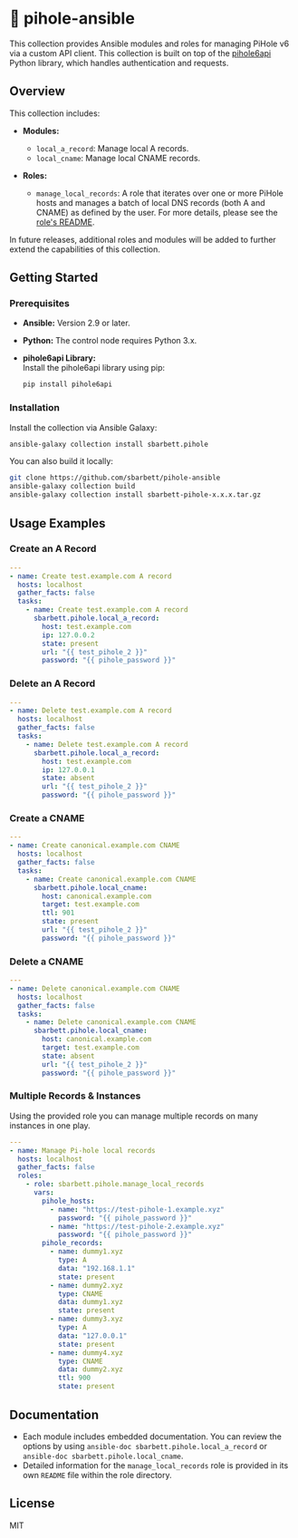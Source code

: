 # 🍓 pihole-ansible

This collection provides Ansible modules and roles for managing PiHole v6 via a custom API client. This collection is built on top of the [pihole6api](https://github.com/sbarbett/pihole6api) Python library, which handles authentication and requests.

## Overview

This collection includes:

- **Modules:**
  - `local_a_record`: Manage local A records.
  - `local_cname`: Manage local CNAME records.

- **Roles:**
  - `manage_local_records`: A role that iterates over one or more PiHole hosts and manages a batch of local DNS records (both A and CNAME) as defined by the user. For more details, please see the [role's README](roles/manage_local_records/README.md).

In future releases, additional roles and modules will be added to further extend the capabilities of this collection.

## Getting Started

### Prerequisites

- **Ansible:** Version 2.9 or later.
- **Python:** The control node requires Python 3.x.
- **pihole6api Library:**  
  Install the pihole6api library using pip:
  
  ```bash
  pip install pihole6api
  ```

### Installation

Install the collection via Ansible Galaxy:

```bash
ansible-galaxy collection install sbarbett.pihole
```

You can also build it locally:

```bash
git clone https://github.com/sbarbett/pihole-ansible
ansible-galaxy collection build
ansible-galaxy collection install sbarbett-pihole-x.x.x.tar.gz
```

## Usage Examples

### Create an A Record

```yaml
---
- name: Create test.example.com A record
  hosts: localhost
  gather_facts: false
  tasks:
    - name: Create test.example.com A record
      sbarbett.pihole.local_a_record:
        host: test.example.com
        ip: 127.0.0.2
        state: present
        url: "{{ test_pihole_2 }}"
        password: "{{ pihole_password }}"
```

### Delete an A Record

```yaml
---
- name: Delete test.example.com A record
  hosts: localhost
  gather_facts: false
  tasks:
    - name: Delete test.example.com A record
      sbarbett.pihole.local_a_record:
        host: test.example.com
        ip: 127.0.0.1
        state: absent
        url: "{{ test_pihole_2 }}"
        password: "{{ pihole_password }}"
```

### Create a CNAME

```yaml
---
- name: Create canonical.example.com CNAME
  hosts: localhost
  gather_facts: false
  tasks:
    - name: Create canonical.example.com CNAME
      sbarbett.pihole.local_cname:
        host: canonical.example.com
        target: test.example.com
        ttl: 901
        state: present
        url: "{{ test_pihole_2 }}"
        password: "{{ pihole_password }}"
```

### Delete a CNAME

```yaml
---
- name: Delete canonical.example.com CNAME
  hosts: localhost
  gather_facts: false
  tasks:
    - name: Delete canonical.example.com CNAME
      sbarbett.pihole.local_cname:
        host: canonical.example.com
        target: test.example.com
        state: absent
        url: "{{ test_pihole_2 }}"
        password: "{{ pihole_password }}"
```

### Multiple Records & Instances

Using the provided role you can manage multiple records on many instances in one play.

```yaml
---
- name: Manage Pi-hole local records
  hosts: localhost
  gather_facts: false
  roles:
    - role: sbarbett.pihole.manage_local_records
      vars:
        pihole_hosts:
          - name: "https://test-pihole-1.example.xyz"
            password: "{{ pihole_password }}"
          - name: "https://test-pihole-2.example.xyz"
            password: "{{ pihole_password }}"
        pihole_records:
          - name: dummy1.xyz
            type: A
            data: "192.168.1.1"
            state: present
          - name: dummy2.xyz
            type: CNAME
            data: dummy1.xyz
            state: present
          - name: dummy3.xyz
            type: A
            data: "127.0.0.1"
            state: present
          - name: dummy4.xyz
            type: CNAME
            data: dummy2.xyz
            ttl: 900
            state: present
```

## Documentation

* Each module includes embedded documentation. You can review the options by using `ansible-doc sbarbett.pihole.local_a_record` or `ansible-doc sbarbett.pihole.local_cname`.
* Detailed information for the `manage_local_records` role is provided in its own `README` file within the role directory.

## License

MIT
